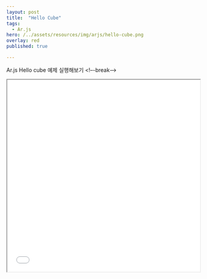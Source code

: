 ```yaml
---
layout: post
title:  "Hello Cube"
tags:
  - Ar.js
hero: /../assets/resources/img/arjs/hello-cube.png
overlay: red
published: true

---
```

Ar.js Hello cube 예제 실행해보기
<!–-break-–>

<iframe width="100%" height="500px;" src="/../assets/resources/html/arjs/helloCube.html"></iframe>
